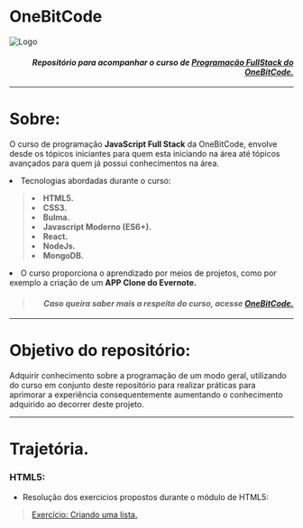# OneBitCode
![Logo](https://d15k2d11r6t6rl.cloudfront.net/public/users/Integrators/7ba73aaa-3da9-4cf1-abf2-ccc85dea5875/uid_3592131/logo-obc-2021-lightbg.png)

<i><h4 align='right'> Repositório para acompanhar o curso de <strong><a href='https://go.hotmart.com/J61015581D'> Programação FullStack do OneBitCode.</a></strong> </h4></i>

 ---

# Sobre:
 O curso de programação **JavaScript Full Stack** da OneBitCode, envolve desde os tópicos iniciantes para quem esta iniciando na área até tópicos avançados para quem já possui conhecimentos na área.
 <li> Tecnologias abordadas durante o curso:</li>
<p>
<strong>
    <blockquote>
        <li> HTML5. </li>
        <li> CSS3. </li>
        <li> Bulma. </li>
        <li> Javascript Moderno (ES6+). </li>
        <li> React. </li>
        <li> NodeJs. </li>
        <li> MongoDB. </li>
    </blockquote>
</strong>
</p>
<li> O curso proporciona o aprendizado por meios de projetos, como por exemplo a criação de um <strong>APP Clone do Evernote.</strong></li>


> <i><h4 align='right'> Caso queira saber mais a respeito do curso, acesse <strong><a href='https://go.hotmart.com/J61015581D'> OneBitCode.</a></strong></h4></i>


---

# Objetivo do repositório:
Adquirir conhecimento sobre a programação de um modo geral, utilizando do curso em conjunto deste repositório para realizar práticas para aprimorar a experiência consequentemente aumentando o conhecimento adquirido ao decorrer deste projeto.

---

# Trajetória.

 ### HTML5:

 - Resolução dos exercicios propostos durante o módulo de HTML5:
  > [Exercício: Criando uma lista.](html/Exercicio%20Listas.html)